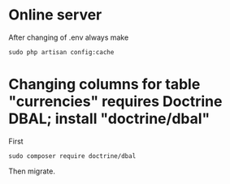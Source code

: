 # Online server
After changing of .env always make
````
sudo php artisan config:cache
````

# Changing columns for table "currencies" requires Doctrine DBAL; install "doctrine/dbal"
First
````
sudo composer require doctrine/dbal
````
Then migrate.
